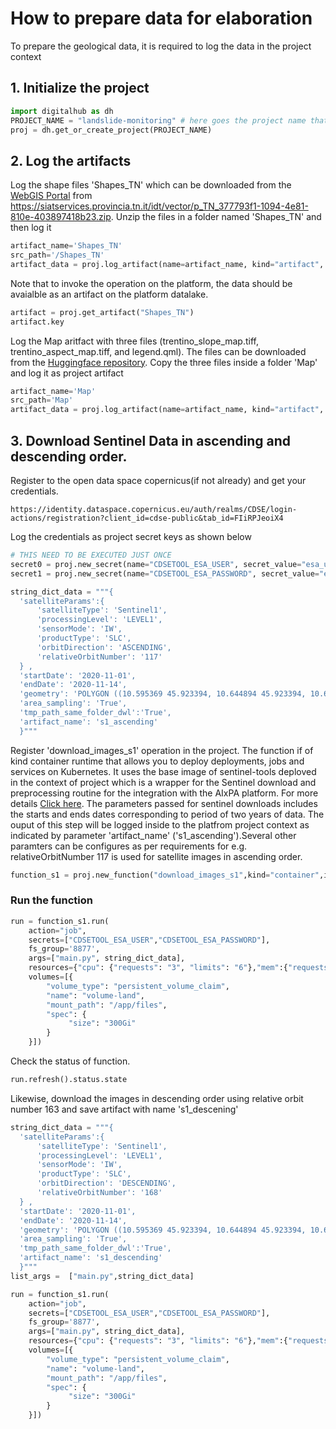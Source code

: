 # How to prepare data for elaboration

To prepare the geological data, it is required to log the data in the project context

## 1. Initialize the project

```python
import digitalhub as dh
PROJECT_NAME = "landslide-monitoring" # here goes the project name that you are creating on the platform
proj = dh.get_or_create_project(PROJECT_NAME)
```

## 2. Log the artifacts

Log the shape files 'Shapes_TN' which can be downloaded from the [WebGIS Portal](https://webgis.provincia.tn.it/) from https://siatservices.provincia.tn.it/idt/vector/p_TN_377793f1-1094-4e81-810e-403897418b23.zip. Unzip the files in a folder named 'Shapes_TN' and then log it

```python
artifact_name='Shapes_TN'
src_path='/Shapes_TN'
artifact_data = proj.log_artifact(name=artifact_name, kind="artifact", source=src_path)
```

Note that to invoke the operation on the platform, the data should be avaialble as an artifact on the platform datalake.

```python
artifact = proj.get_artifact("Shapes_TN")
artifact.key
```

Log the Map aritfact with three files (trentino_slope_map.tiff, trentino_aspect_map.tiff, and legend.qml). The files can be downloaded from the <a href="https://huggingface.co/datasets/lbergamasco/trentino-slope-map/tree/main">Huggingface repository</a>. Copy the three files inside a folder 'Map' and log it as project artifact

```python
artifact_name='Map'
src_path='Map'
artifact_data = proj.log_artifact(name=artifact_name, kind="artifact", source=src_path)
```


## 3. Download Sentinel Data in ascending and descending order.

Register to the open data space copernicus(if not already) and get your credentials.

```
https://identity.dataspace.copernicus.eu/auth/realms/CDSE/login-actions/registration?client_id=cdse-public&tab_id=FIiRPJeoiX4
```

Log the credentials as project secret keys as shown below

```python
# THIS NEED TO BE EXECUTED JUST ONCE
secret0 = proj.new_secret(name="CDSETOOL_ESA_USER", secret_value="esa_username")
secret1 = proj.new_secret(name="CDSETOOL_ESA_PASSWORD", secret_value="esa_password")
```

```python
string_dict_data = """{
  'satelliteParams':{
      'satelliteType': 'Sentinel1',
      'processingLevel': 'LEVEL1',
      'sensorMode': 'IW',
      'productType': 'SLC',
      'orbitDirection': 'ASCENDING',
      'relativeOrbitNumber': '117'
  } ,
  'startDate': '2020-11-01',
  'endDate': '2020-11-14',
  'geometry': 'POLYGON ((10.595369 45.923394, 10.644894 45.923394, 10.644894 45.945838, 10.595369 45.945838, 10.595369 45.923394))',
  'area_sampling': 'True',
  'tmp_path_same_folder_dwl':'True',
  'artifact_name': 's1_ascending'
  }"""
```

Register 'download_images_s1' operation in the project. The function if of kind container runtime that allows you to deploy deployments, jobs and services on Kubernetes. It uses the base image of sentinel-tools deploved in the context of project which is a wrapper for the Sentinel download and preprocessing routine for the integration with the AIxPA platform. For more details [Click here](https://github.com/tn-aixpa/sentinel-tools/). The parameters passed for sentinel downloads includes the starts and ends dates corresponding to period of two years of data. The ouput of this step will be logged inside to the platfrom project context as indicated by parameter 'artifact_name' ('s1_ascending').Several other paramters can be configures as per requirements for e.g. relativeOrbitNumber 117 is used for satellite images in ascending order.

```python
function_s1 = proj.new_function("download_images_s1",kind="container",image="ghcr.io/tn-aixpa/sentinel-tools:0.11.6",command="python")
```

### Run the function

```python
run = function_s1.run(
    action="job",
    secrets=["CDSETOOL_ESA_USER","CDSETOOL_ESA_PASSWORD"],
    fs_group='8877',
    args=["main.py", string_dict_data],
    resources={"cpu": {"requests": "3", "limits": "6"},"mem":{"requests": "32Gi", "limits": "64Gi"}},
    volumes=[{
        "volume_type": "persistent_volume_claim",
        "name": "volume-land",
        "mount_path": "/app/files",
        "spec": {
             "size": "300Gi"
        }
    }])
```

Check the status of function.

```python
run.refresh().status.state
```

Likewise, download the images in descending order using relative orbit number 163 and save artifact with name
's1_descening'

```python
string_dict_data = """{
  'satelliteParams':{
      'satelliteType': 'Sentinel1',
      'processingLevel': 'LEVEL1',
      'sensorMode': 'IW',
      'productType': 'SLC',
      'orbitDirection': 'DESCENDING',
      'relativeOrbitNumber': '168'
  } ,
  'startDate': '2020-11-01',
  'endDate': '2020-11-14',
  'geometry': 'POLYGON ((10.595369 45.923394, 10.644894 45.923394, 10.644894 45.945838, 10.595369 45.945838, 10.595369 45.923394))',
  'area_sampling': 'True',
  'tmp_path_same_folder_dwl':'True',
  'artifact_name': 's1_descending'
  }"""
list_args =  ["main.py",string_dict_data]
```

```python
run = function_s1.run(
    action="job",
    secrets=["CDSETOOL_ESA_USER","CDSETOOL_ESA_PASSWORD"],
    fs_group='8877',
    args=["main.py", string_dict_data],
    resources={"cpu": {"requests": "3", "limits": "6"},"mem":{"requests": "32Gi", "limits": "64Gi"}},
    volumes=[{
        "volume_type": "persistent_volume_claim",
        "name": "volume-land",
        "mount_path": "/app/files",
        "spec": {
             "size": "300Gi"
        }
    }])
```
